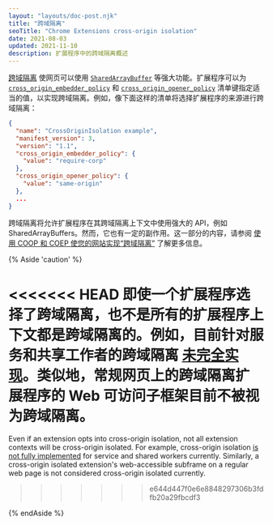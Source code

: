 ```yaml
---
layout: "layouts/doc-post.njk"
title: "跨域隔离"
seoTitle: "Chrome Extensions cross-origin isolation"
date: 2021-08-03
updated: 2021-11-10
description: 扩展程序中的跨域隔离概述
---
```


[跨域隔离][web-coi-guide] 使网页可以使用 [`SharedArrayBuffer`][mdn-sharedarraybuffer] 等强大功能。扩展程序可以为 [`cross_origin_embedder_policy`][doc-coep] 和 [`cross_origin_opener_policy`][doc-coop] 清单键指定适当的值，以实现跨域隔离。例如，像下面这样的清单将选择扩展程序的来源进行跨域隔离：

```json
{
  "name": "CrossOriginIsolation example",
  "manifest_version": 3,
  "version": "1.1",
  "cross_origin_embedder_policy": {
    "value": "require-corp"
  },
  "cross_origin_opener_policy": {
    "value": "same-origin"
  },
  ...
}
```

跨域隔离将允许扩展程序在其跨域隔离上下文中使用强大的 API，例如 SharedArrayBuffers。然而，它也有一定的副作用。这一部分的内容，请参阅 [使用 COOP 和 COEP 使您的网站实现“跨域隔离”](https://web.dev/coop-coep/) 了解更多信息。

{% Aside 'caution' %}

<<<<<<< HEAD
即使一个扩展程序选择了跨域隔离，也不是所有的扩展程序上下文都是跨域隔离的。例如，目前针对服务和共享工作者的跨域隔离 [未完全实现][crbug-issue]。类似地，常规网页上的跨域隔离扩展程序的 Web 可访问子框架目前不被视为跨域隔离。
=======
Even if an extension opts into cross-origin isolation, not all extension contexts will be
cross-origin isolated. For example, cross-origin isolation [is not fully implemented][crbug-issue]
for service and shared workers currently. Similarly, a cross-origin isolated extension's
web-accessible subframe on a regular web page is not considered cross-origin isolated currently.
>>>>>>> e644d447f0e6e8848297306b3fdfb20a29fbcdf3

{% endAside %}

[crbug-issue]: https://bugs.chromium.org/p/chromium/issues/detail?id=1131404
[doc-coep]: /docs/extensions/mv3/manifest/cross_origin_embedder_policy
[doc-coop]: /docs/extensions/mv3/manifest/cross_origin_opener_policy
[mdn-sharedarraybuffer]: https://developer.mozilla.org/docs/Web/JavaScript/Reference/Global_Objects/SharedArrayBuffer
[web-coi-guide]: https://web.dev/cross-origin-isolation-guide/
